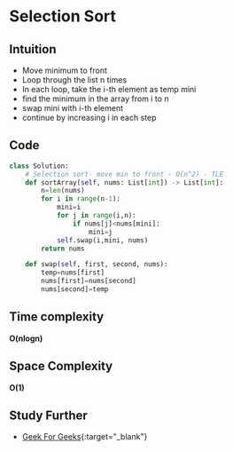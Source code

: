 # Selection Sort

## Intuition
- Move minimum to front
- Loop through the list n times
- In each loop, take the i-th element as temp mini
- find the minimum in the array from i to n
- swap mini with i-th element
- continue by increasing i in each step

## Code
```py
class Solution:
    # Selection sort- move min to front - O(n^2) - TLE
    def sortArray(self, nums: List[int]) -> List[int]:
        n=len(nums)
        for i in range(n-1):
            mini=i
            for j in range(i,n):
                if nums[j]<nums[mini]:
                    mini=j
            self.swap(i,mini, nums)
        return nums

    def swap(self, first, second, nums):
        temp=nums[first]
        nums[first]=nums[second]
        nums[second]=temp
```

## Time complexity 

**O(nlogn)**

## Space Complexity

**O(1)**

## Study Further

- [Geek For Geeks](https://www.geeksforgeeks.org/selection-sort/){:target="_blank"}